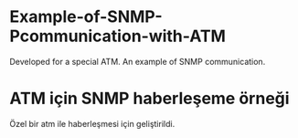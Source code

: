 # Example-of-SNMP-Pcommunication-with-ATM
Developed for a special ATM. An example of SNMP communication.

# ATM için SNMP haberleşeme örneği
Özel bir atm ile haberleşmesi için geliştirildi.
